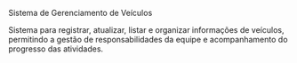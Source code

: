 Sistema de Gerenciamento de Veículos

Sistema para registrar, atualizar, listar e organizar informações de veículos, permitindo a gestão de responsabilidades da equipe e acompanhamento do progresso das atividades.
